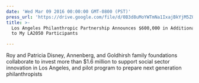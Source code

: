 ```yaml
---
date: 'Wed Mar 09 2016 00:00:00 GMT-0800 (PST)'
press_url: 'https://drive.google.com/file/d/0B3d8uMoYWTmNa1IxajBkYjM5Z00/view?usp=sharing'
title: >-
  Los Angeles Philanthropic Partnership Announces $600,000 in Additional Grants
  to My LA2050 Participants

---
```


Roy and Patricia Disney, Annenberg, and Goldhirsh family foundations collaborate to invest more than $1.6 million to support social sector innovation in Los Angeles, and pilot program to prepare next generation philanthropists
